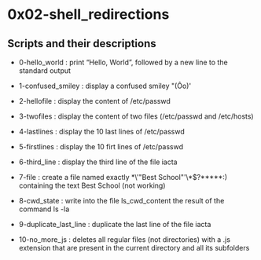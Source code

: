 # 0x02-shell_redirections

## Scripts and their descriptions

* 0-hello_world : print “Hello, World”, followed by a new line to the standard output

* 1-confused_smiley : display a confused smiley "(Ôo)'

* 2-hellofile : display the content of /etc/passwd

* 3-twofiles : display the content of two files (/etc/passwd and /etc/hosts)

* 4-lastlines : display the 10 last lines of /etc/passwd

* 5-firstlines : display the 10 firt lines of /etc/passwd

* 6-third_line : display the third line of the file iacta

* 7-file : create a file named exactly \*\\'"Best School"\'\\*$\?\*\*\*\*\*:) containing the text Best School (not working)

* 8-cwd_state : write into the file ls_cwd_content the result of the command ls -la

* 9-duplicate_last_line : duplicate the last line of the file iacta

* 10-no_more_js : deletes all regular files (not directories) with a .js extension that are present in the current directory and all its subfolders
